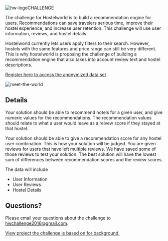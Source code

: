 ![hw-logo](http://cs.wubook.net/hc/en-us/article_attachments/201676001/Horizontal-logo-Orange.png)CHALLENGE

The challenge for Hostelworld is to build a recommendation engine for users. Recommendations can save travelers serious time, improve their hostel experience, and increase user retention. This challenge will use user information, reviews, and hostel details.

Hostelworld currently lets users apply filters to their search. However, hostels with the same features and price range can still be very different. This is why hostelworld is proposing the challenge of building a recommendation engine that also takes into account review text and hostel descriptions.

[Register here to access the anonymized data set](https://ti.to/hackathon-conference/travel-meets-big-data/)

![meet-the-world](http://www.hirum.com.au/wp-content/uploads/2015/11/meet-the-world.png)

## Details
Your solution should be able to recommend hotels for a given user, and give numeric values for the recommendations. The recommendation values should relate to what a user would leave as a reivew score if they stayed at that hostel. 

Your solution should be able to give a recommendation score for any hostel user combination. This is how your solution will be judged. You are given reviews for users that have left multiple reviews. We have saved some of those reviews to test your solution. The best solution will have the lowest sum of differences between recommendation scores and the review scores.

The data will include
-	User Information
-	User Reviews 
-	Hostel Details  

## Questions?
 Please email your questions about the challenge to hwchallenge2016@gmail.com.
 
 [View project the challenge is based on for background.](https://caitlinmowdy.github.io/)
